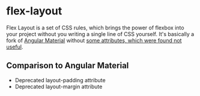 # flex-layout
Flex Layout is a set of CSS rules, which brings the power of flexbox into your project without you writing a single line of CSS yourself.
It's basically a fork of [Angular Material](https://github.com/angular/material) without [some attributes, which were found not useful](#comparison-to-angular-material).

## Comparison to Angular Material
- Deprecated layout-padding attribute
- Deprecated layout-margin attribute